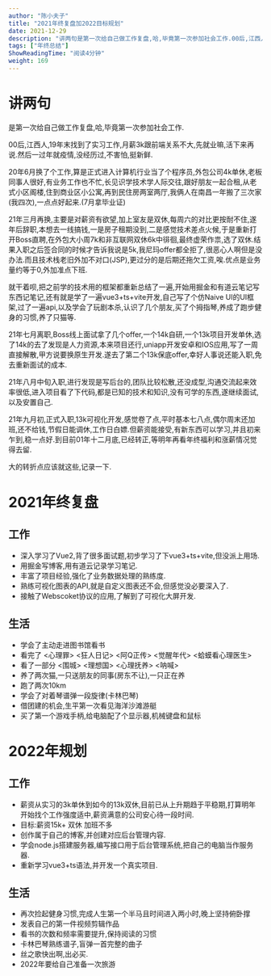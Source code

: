 ```yaml
---
author: "陈小夫子"
title: "2021年终复盘加2022目标规划"
date: 2021-12-29
description: "讲两句是第一次给自己做工作复盘,哈,毕竟第一次参加社会工作.00后,江西人,19年末找到了实习工作,月薪3k跟前端关系不大,先就业嘛,活下来再说"
tags: ["年终总结"]
ShowReadingTime: "阅读4分钟"
weight: 169
---
```

讲两句
===

是第一次给自己做工作复盘,哈,毕竟第一次参加社会工作.

00后,江西人,19年末找到了实习工作,月薪3k跟前端关系不大,先就业嘛,活下来再说.然后一过年就疫情,没经历过,不害怕,挺新鲜.

20年6月换了个工作,算是正式进入计算机行业当了个程序员,外包公司4k单休,老板同事人很好,有业务工作也不忙,长见识学技术学人际交往,跟好朋友一起合租,从老式小区阁楼,住到商业区小公寓,再到民住房两室两厅,我俩人在南昌一年搬了三次家(我四次),一点点好起来.(7月拿毕业证)

21年三月再换,主要是对薪资有欲望,加上室友是双休,每周六的对比更按耐不住,遂年后辞职,本想去一线搞钱,一是房子租期没到,二是感觉技术差点火候,于是重新打开Boss直聘,在外包大小周7k和非互联网双休6k中徘徊,最终虚荣作祟,选了双休.结果入职之后签合同的时候才告诉我说是5k,我尼玛offer都全拒了,很恶心人啊但是没办法.而且技术栈老旧外加不对口(JSP),更过分的是后期还拖欠工资,唉.优点是业务量约等于0,外加准点下班.

就干着呗,把之前学的技术用的框架都重新总结了一遍,开始用掘金和有道云笔记写东西记笔记,还有就是学了一遍vue3+ts+vite开发,自己写了个仿Naive UI的UI框架,过了一遍api,以及学会了玩剧本杀,认识了几个朋友,买了个拇指琴,养成了跑步健身的习惯,养了只猫等.

21年七月离职,Boss线上面试拿了几个offer,一个14k自研,一个13k项目开发单休,选了14k的去了发现是人力资源,本来项目还行,uniapp开发安卓和IOS应用,写了一周直接解散,甲方说要换原生开发.遂去了第二个13k保底offer,幸好人事说还能入职,免去重新面试的成本.

21年八月中旬入职,进行发现是写后台的,团队比较松散,还没成型,沟通交流起来效率很低,进入项目看了下代码,都是已知的技术和知识,没有可学的东西,遂继续面试,以及安置自己.

21年九月初,正式入职,13k可视化开发,感觉卷了点,平时基本七八点,偶尔周末还加班,还不给钱,节假日能调休,工作日白嫖.但薪资能接受,有新东西可以学习,并且初来乍到,稳一点好.到目前01年十二月底,已经转正,等明年再看年终福利和涨薪情况觉得去留.

大的转折点应该就这些,记录一下.

2021年终复盘
========

工作
--

*   深入学习了Vue2,背了很多面试题,初步学习了下vue3+ts+vite,但没派上用场.
*   用掘金写博客,用有道云记录学习笔记.
*   丰富了项目经验,强化了业务数据处理的熟练度.
*   熟练可视化图表的API,就是自定义图表还不会,但感觉没必要深入了.
*   接触了Webscoket协议的应用,了解到了可视化大屏开发.

生活
--

*   学会了主动走进图书馆看书
*   看完了 <心理罪> <狂人日记> <阿Q正传> <觉醒年代> <蛤蟆看心理医生>
*   看了一部分 <围城> <理想国> <心理抚养> <呐喊>
*   养了两次猫,一只送朋友的同事(房东不让),一只正在养
*   跑了两次10km
*   学会了对着琴谱弹一段旋律(卡林巴琴)
*   借团建的机会,生平第一次看见海洋沙滩游艇
*   买了第一个游戏手柄,给电脑配了个显示器,机械键盘和鼠标

2022年规划
=======

工作
--

*   薪资从实习的3k单休到如今的13k双休,目前已从上升期趋于平稳期,打算明年开始找个工作强度适中,薪资满意的公司安心待一段时间.
*   目标:薪资15k+ 双休 加班不多
*   创作属于自己的博客,并创建对应后台管理内容.
*   学会node.js搭建服务器,编写接口用于后台管理系统,把自己的电脑当作服务器.
*   重新学习vue3+ts语法,并开发一个真实项目.

生活
--

*   再次捡起健身习惯,完成人生第一个半马且时间进入两小时,晚上坚持俯卧撑
*   发表自己的第一件视频剪辑作品
*   看书的次数和频率需要提升,保持阅读的习惯
*   卡林巴琴熟练谱子,盲弹一首完整的曲子
*   丝之歌快出啊,出必买.
*   2022年要给自己准备一次旅游